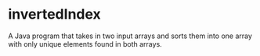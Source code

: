# invertedIndex
 A Java program that takes in two input arrays and sorts them into one array with only unique elements found in both arrays.
